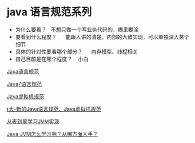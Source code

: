 # java 语言规范系列
 * 为什么要看？ 
   不想只做一个写业务代码的，糊里糊涂
 * 要看到什么程度？  
    能跟人讲的清楚，内部的大致实现，可以单独深入某个细节
 * 具体的针对性要看哪个部分？  
    内存模型、线程相关
 * 自己目前是在哪个程度？ 
    小白
 

[Java语言规范](https://docs.oracle.com/javase/specs/)   

[Java7语言规范](https://docs.oracle.com/javase/specs/jls/se7/html/index.html)  

[Java虚拟机规范](https://docs.oracle.com/javase/specs/)      

[r大-新的Java语言规范、Java虚拟机规范](http://rednaxelafx.iteye.com/blog/1081626)  

[从表到里学习JVM实现](https://www.douban.com/doulist/2545443/)     

[Java JVM怎么学习啊？从哪方面入手？](https://www.zhihu.com/question/20097631)   
